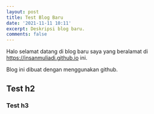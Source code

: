 ```yaml
---
layout: post
title: Test Blog Baru
date: '2021-11-11 10:11'
excerpt: Deskripsi blog baru.
comments: false
---
```


Halo selamat datang di blog baru saya yang beralamat di https://insanmuliadi.github.io ini.

Blog ini dibuat dengan menggunakan github.

## Test h2

### Test h3
